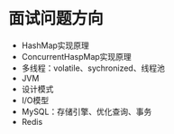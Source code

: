 # 面试问题方向

- HashMap实现原理
- ConcurrentHaspMap实现原理
- 多线程：volatile、sychronized、线程池
- JVM
- 设计模式
- I/O模型
- MySQL：存储引擎、优化查询、事务
- Redis